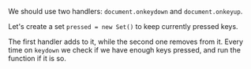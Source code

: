 
We should use two handlers: `document.onkeydown` and `document.onkeyup`.

Let's create a set `pressed = new Set()` to keep currently pressed keys.

The first handler adds to it, while the second one removes from it. Every time on `keydown` we check if we have enough keys pressed, and run the function if it is so.
